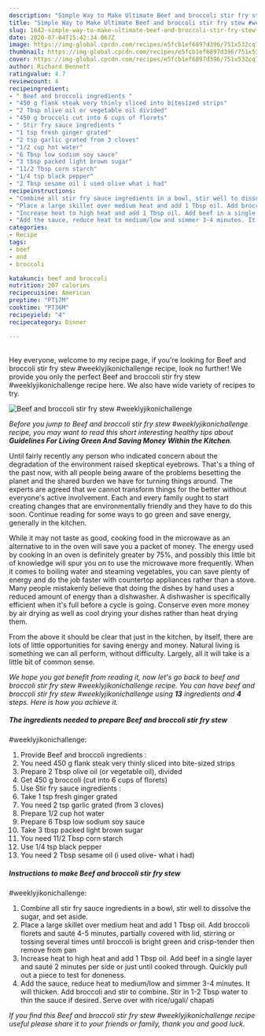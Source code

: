 ```yaml
---
description: "Simple Way to Make Ultimate Beef and broccoli stir fry stew #weeklyjikonichallenge"
title: "Simple Way to Make Ultimate Beef and broccoli stir fry stew #weeklyjikonichallenge"
slug: 1642-simple-way-to-make-ultimate-beef-and-broccoli-stir-fry-stew-weeklyjikonichallenge
date: 2020-07-04T15:42:34.067Z
image: https://img-global.cpcdn.com/recipes/e5fcb1ef6897d396/751x532cq70/beef-and-broccoli-stir-fry-stew-weeklyjikonichallenge-recipe-main-photo.jpg
thumbnail: https://img-global.cpcdn.com/recipes/e5fcb1ef6897d396/751x532cq70/beef-and-broccoli-stir-fry-stew-weeklyjikonichallenge-recipe-main-photo.jpg
cover: https://img-global.cpcdn.com/recipes/e5fcb1ef6897d396/751x532cq70/beef-and-broccoli-stir-fry-stew-weeklyjikonichallenge-recipe-main-photo.jpg
author: Richard Bennett
ratingvalue: 4.7
reviewcount: 4
recipeingredient:
- " Beef and broccoli ingredients "
- "450 g flank steak very thinly sliced into bitesized strips"
- "2 Tbsp olive oil or vegetable oil divided"
- "450 g broccoli cut into 6 cups of florets"
- " Stir fry sauce ingredients "
- "1 tsp fresh ginger grated"
- "2 tsp garlic grated from 3 cloves"
- "1/2 cup hot water"
- "6 Tbsp low sodium soy sauce"
- "3 tbsp packed light brown sugar"
- "11/2 Tbsp corn starch"
- "1/4 tsp black pepper"
- "2 Tbsp sesame oil i used olive what i had"
recipeinstructions:
- "Combine all stir fry sauce ingredients in a bowl, stir well to dissolve the sugar, and set aside."
- "Place a large skillet over medium heat and add 1 Tbsp oil. Add broccoli florets and sauté 4-5 minutes, partially covered with lid, stirring or tossing several times until broccoli is bright green and crisp-tender then remove from pan"
- "Increase heat to high heat and add 1 Tbsp oil. Add beef in a single layer and sauté 2 minutes per side or just until cooked through. Quickly pull out a piece to test for doneness."
- "Add the sauce, reduce heat to medium/low and simmer 3-4 minutes. It will thicken. Add broccoli and stir to combine. Stir in 1-2 Tbsp water to thin the sauce if desired. Serve over with rice/ugali/ chapati"
categories:
- Recipe
tags:
- beef
- and
- broccoli

katakunci: beef and broccoli 
nutrition: 207 calories
recipecuisine: American
preptime: "PT17M"
cooktime: "PT36M"
recipeyield: "4"
recipecategory: Dinner

---
```

<br>
Hey everyone, welcome to my recipe page, if you're looking for Beef and broccoli stir fry stew
#weeklyjikonichallenge recipe, look no further! We provide you only the perfect Beef and broccoli stir fry stew
#weeklyjikonichallenge recipe here. We also have wide variety of recipes to try.
<br>


![Beef and broccoli stir fry stew
#weeklyjikonichallenge](https://img-global.cpcdn.com/recipes/e5fcb1ef6897d396/751x532cq70/beef-and-broccoli-stir-fry-stew-weeklyjikonichallenge-recipe-main-photo.jpg)

<i>Before you jump to Beef and broccoli stir fry stew
#weeklyjikonichallenge recipe, you may want to read this short interesting healthy tips about 
<strong>Guidelines For Living Green And Saving Money Within the Kitchen</strong>.</i>
</br>

Until fairly recently any person who indicated concern about the degradation of the environment raised skeptical eyebrows. That's a thing of the past now, with all people being aware of the problems besetting the planet and the shared burden we have for turning things around. The experts are agreed that we cannot transform things for the better without everyone's active involvement. Each and every family ought to start creating changes that are environmentally friendly and they have to do this soon. Continue reading for some ways to go green and save energy, generally in the kitchen.

While it may not taste as good, cooking food in the microwave as an alternative to in the oven will save you a packet of money. The energy used by cooking in an oven is definitely greater by 75%, and possibly this little bit of knowledge will spur you on to use the microwave more frequently. When it comes to boiling water and steaming vegetables, you can save plenty of energy and do the job faster with countertop appliances rather than a stove. Many people mistakenly believe that doing the dishes by hand uses a reduced amount of energy than a dishwasher. A dishwasher is specifically efficient when it's full before a cycle is going. Conserve even more money by air drying as well as cool drying your dishes rather than heat drying them.

From the above it should be clear that just in the kitchen, by itself, there are lots of little opportunities for saving energy and money. Natural living is something we can all perform, without difficulty. Largely, all it will take is a little bit of common sense.


<i>We hope you got benefit from reading it, now let's go back to beef and broccoli stir fry stew
#weeklyjikonichallenge recipe. You can have beef and broccoli stir fry stew
#weeklyjikonichallenge using <strong>13</strong> ingredients and <strong>4</strong> steps. Here is how you achieve it.
</i>

##### The ingredients needed to prepare Beef and broccoli stir fry stew
#weeklyjikonichallenge:

1. Provide  Beef and broccoli ingredients :
1. You need 450 g flank steak very thinly sliced into bite-sized strips
1. Prepare 2 Tbsp olive oil (or vegetable oil), divided
1. Get 450 g broccoli (cut into 6 cups of florets)
1. Use  Stir fry sauce ingredients :
1. Take 1 tsp fresh ginger grated
1. You need 2 tsp garlic grated (from 3 cloves)
1. Prepare 1/2 cup hot water
1. Prepare 6 Tbsp low sodium soy sauce
1. Take 3 tbsp packed light brown sugar
1. You need 11/2 Tbsp corn starch
1. Use 1/4 tsp black pepper
1. You need 2 Tbsp sesame oil (i used olive- what i had)


##### Instructions to make Beef and broccoli stir fry stew
#weeklyjikonichallenge:

1. Combine all stir fry sauce ingredients in a bowl, stir well to dissolve the sugar, and set aside.
1. Place a large skillet over medium heat and add 1 Tbsp oil. Add broccoli florets and sauté 4-5 minutes, partially covered with lid, stirring or tossing several times until broccoli is bright green and crisp-tender then remove from pan
1. Increase heat to high heat and add 1 Tbsp oil. Add beef in a single layer and sauté 2 minutes per side or just until cooked through. Quickly pull out a piece to test for doneness.
1. Add the sauce, reduce heat to medium/low and simmer 3-4 minutes. It will thicken. Add broccoli and stir to combine. Stir in 1-2 Tbsp water to thin the sauce if desired. Serve over with rice/ugali/ chapati


<i>If you find this Beef and broccoli stir fry stew
#weeklyjikonichallenge recipe useful please share it to your friends or family, thank you and good luck.</i>
